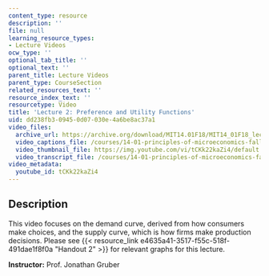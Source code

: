 ```yaml
---
content_type: resource
description: ''
file: null
learning_resource_types:
- Lecture Videos
ocw_type: ''
optional_tab_title: ''
optional_text: ''
parent_title: Lecture Videos
parent_type: CourseSection
related_resources_text: ''
resource_index_text: ''
resourcetype: Video
title: 'Lecture 2: Preference and Utility Functions'
uid: dd238fb3-0945-0d07-030e-4a6be8ac37a1
video_files:
  archive_url: https://archive.org/download/MIT14.01F18/MIT14_01F18_lec02_300k.mp4
  video_captions_file: /courses/14-01-principles-of-microeconomics-fall-2018/b076142e55b1583e9096c4567653cda7_tCKk22kaZi4.vtt
  video_thumbnail_file: https://img.youtube.com/vi/tCKk22kaZi4/default.jpg
  video_transcript_file: /courses/14-01-principles-of-microeconomics-fall-2018/fe938934133a619ebb6b08ad366fd63c_tCKk22kaZi4.pdf
video_metadata:
  youtube_id: tCKk22kaZi4
---
```


Description
-----------

This video focuses on the demand curve, derived from how consumers make choices, and the supply curve, which is how firms make production decisions. Please see {{< resource_link e4635a41-3517-f55c-518f-491dae1f8f0a "Handout 2" >}} for relevant graphs for this lecture. 

**Instructor:** Prof. Jonathan Gruber